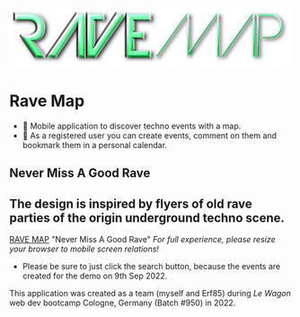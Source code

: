![RAVE MAP Logo](/app/assets/images/green.png)

# Rave Map

- 🪩 Mobile application to discover techno events with a map.
- 📌 As a registered user you can create events, comment on them and bookmark them in a personal calendar. 

## Never Miss A Good Rave

The design is inspired by flyers of old rave parties of the origin underground techno scene.
---

[RAVE MAP](https://rave-map.herokuapp.com/) "Never Miss A Good Rave" *For full experience, please resize your browser to mobile screen relations!*

- Please be sure to just click the search button, because the events are created for the demo on 9th Sep 2022.

This application was created as a team (myself and Erf85) during *Le Wagon* web dev bootcamp Cologne, Germany (Batch #950) in 2022.

